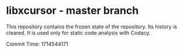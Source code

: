 # libxcursor - master branch

This repository contains the frozen state of the repository.
Its history is cleared. It is used only for static code
analysis with Codacy.

Commit Time: 1714544171